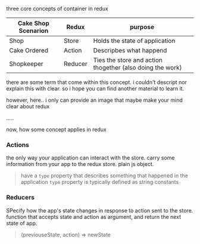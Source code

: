 


three core concepts of container in redux


| Cake Shop Scenarion       | Redux         | purpose               |
| ----------------------    | ------------  | --------------------- |
| Shop                      | Store         | Holds the state of application
| Cake Ordered              | Action        | Descripbes what happend
| Shopkeeper                | Reducer       | Ties the store and action thogether (also doing the work)

there are some term that come within this concept.
i couldn't descript nor explain this with clear. so i hope you can find another material to learn it.

however, here..
i only can provide an image that maybe make your mind clear about redux

..... 



now, how some concept applies in redux

### Actions
the only way your application can interact with the store.
carry some information from your app to the redux store.
plain js object.
> have a `type` property that describes something that happened in the application
> `type` property is typically defined as string constants


### Reducers
SPecify how the app's state changes in response to action sent to the store. 
function that accepts state and action as argument, and return the next state of app. 
> (previouseState, action) => newState